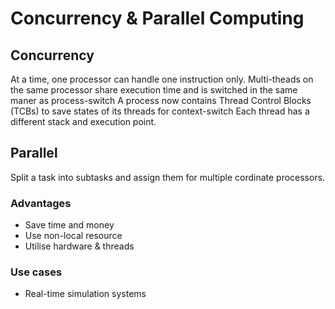 # Concurrency & Parallel Computing

## Concurrency

At a time, one processor can handle one instruction only.
Multi-theads on the same processor share execution time and is switched in the same maner as process-switch
A process now contains Thread Control Blocks (TCBs) to save states of its threads for context-switch
Each thread has a different stack and execution point.

## Parallel

Split a task into subtasks and assign them for multiple cordinate processors.

### Advantages

- Save time and money
- Use non-local resource
- Utilise hardware & threads

### Use cases

- Real-time simulation systems